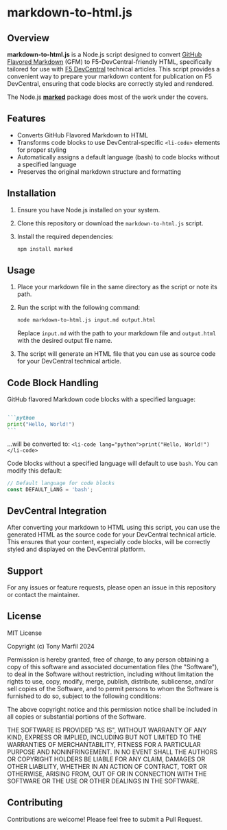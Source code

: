 # markdown-to-html.js

## Overview

**markdown-to-html.js** is a Node.js script designed to convert [GitHub Flavored Markdown](https://github.github.com/gfm/) (GFM) to F5-DevCentral-friendly HTML, specifically tailored for use with [F5 DevCentral](https://community.f5.com/) technical articles. This script provides a convenient way to prepare your markdown content for publication on F5 DevCentral, ensuring that code blocks are correctly styled and rendered.

The Node.js [**marked**](https://www.npmjs.com/package/marked) package does most of the work under the covers.

## Features

- Converts GitHub Flavored Markdown to HTML
- Transforms code blocks to use DevCentral-specific `<li-code>` elements for proper styling
- Automatically assigns a default language (bash) to code blocks without a specified language
- Preserves the original markdown structure and formatting

## Installation

1. Ensure you have Node.js installed on your system.
2. Clone this repository or download the `markdown-to-html.js` script.
3. Install the required dependencies:

   ```bash
   npm install marked
   ```

## Usage

1. Place your markdown file in the same directory as the script or note its path.
2. Run the script with the following command:

   ```bash
   node markdown-to-html.js input.md output.html
   ```

   Replace `input.md` with the path to your markdown file and `output.html` with the desired output file name.

3. The script will generate an HTML file that you can use as source code for your DevCentral technical article.

## Code Block Handling

GitHub flavored Markdown code blocks with a specified language:
  
````markdown

```python
print("Hello, World!")
```

````

  ...will be converted to: ```<li-code lang="python">print("Hello, World!")</li-code>```
  
Code blocks without a specified language will default to use `bash`. You can modify this default:

  ```javascript
  // Default language for code blocks
  const DEFAULT_LANG = 'bash';
  ```

## DevCentral Integration

After converting your markdown to HTML using this script, you can use the generated HTML as the source code for your DevCentral technical article. This ensures that your content, especially code blocks, will be correctly styled and displayed on the DevCentral platform.

## Support

For any issues or feature requests, please open an issue in this repository or contact the maintainer.

## License

MIT License

Copyright (c) Tony Marfil 2024

Permission is hereby granted, free of charge, to any person obtaining a copy
of this software and associated documentation files (the "Software"), to deal
in the Software without restriction, including without limitation the rights
to use, copy, modify, merge, publish, distribute, sublicense, and/or sell
copies of the Software, and to permit persons to whom the Software is
furnished to do so, subject to the following conditions:

The above copyright notice and this permission notice shall be included in all
copies or substantial portions of the Software.

THE SOFTWARE IS PROVIDED "AS IS", WITHOUT WARRANTY OF ANY KIND, EXPRESS OR
IMPLIED, INCLUDING BUT NOT LIMITED TO THE WARRANTIES OF MERCHANTABILITY,
FITNESS FOR A PARTICULAR PURPOSE AND NONINFRINGEMENT. IN NO EVENT SHALL THE
AUTHORS OR COPYRIGHT HOLDERS BE LIABLE FOR ANY CLAIM, DAMAGES OR OTHER
LIABILITY, WHETHER IN AN ACTION OF CONTRACT, TORT OR OTHERWISE, ARISING FROM,
OUT OF OR IN CONNECTION WITH THE SOFTWARE OR THE USE OR OTHER DEALINGS IN THE
SOFTWARE.

## Contributing

Contributions are welcome! Please feel free to submit a Pull Request.

